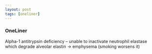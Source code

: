 ```yaml
---
layout: post
tags: [oneliner]
---
```



### OneLiner

Alpha-1 antitrypsin deficiency – unable to inactivate neutrophil elastase which degrade alveolar elastin -> emphysema (smoking worsens it)
